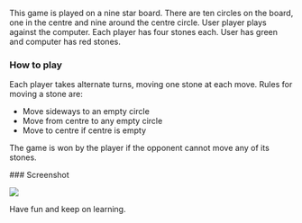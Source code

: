 This game is played on a nine star board. There are ten circles on the board,
one in the centre and nine around the centre circle. User player plays against
the computer. Each player has four stones each. User has green and computer has
red stones.

### How to play

Each player takes alternate turns, moving one stone at each move. Rules for
moving a stone are:

-   Move sideways to an empty circle
-   Move from centre to any empty circle
-   Move to centre if centre is empty

The game is won by the player if the opponent cannot move any of its stones.

### Screenshot

![](../img/mutorere_help1.gif)

Have fun and keep on learning.
